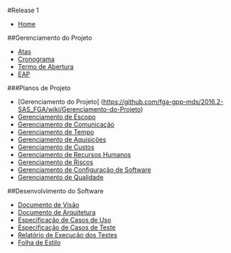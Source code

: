 #Release 1

* [Home](https://github.com/fga-gpp-mds/2016.2-Time05-SalasFGA/wiki/)

##Gerenciamento do Projeto
* [Atas](https://github.com/fga-gpp-mds/2016.2-Time05/wiki/Atas)
* [Cronograma](https://github.com/fga-gpp-mds/2016.2-Time05/wiki/Cronograma)
* [Termo de Abertura](https://github.com/fga-gpp-mds/2016.2-Time05/wiki/Termo-de-Abertura)
* [EAP](https://github.com/fga-gpp-mds/2016.2-Time05/wiki/EAP)

###Planos de Projeto
* [Gerenciamento do Projeto] (https://github.com/fga-gpp-mds/2016.2-SAS_FGA/wiki/Gerenciamento-do-Projeto)
* [Gerenciamento de Escopo](https://github.com/fga-gpp-mds/2016.2-Time05/wiki/Gerenciamento-de-Escopo)
* [Gerenciamento de Comunicação](https://github.com/fga-gpp-mds/2016.2-Time05/wiki/Gerenciamento-de-Comunicação)
* [Gerenciamento de Tempo](https://github.com/fga-gpp-mds/2016.2-Time05/wiki/Gerenciamento-de-Tempo)
* [Gerenciamento de Aquisições](https://github.com/fga-gpp-mds/2016.2-Time05/wiki/Gerenciamento-de-Aquisições)
* [Gerenciamento de Custos](https://github.com/fga-gpp-mds/2016.2-Time05/wiki/Gerenciamento-de-Custos)
* [Gerenciamento de Recursos Humanos](https://github.com/fga-gpp-mds/2016.2-Time05/wiki/Gerenciamento-de-Recursos-Humanos)
* [Gerenciamento de Riscos](https://github.com/fga-gpp-mds/2016.2-Time05/wiki/Gerenciamento-de-Riscos)
* [Gerenciamento de Configuração de Software](https://github.com/fga-gpp-mds/2016.2-SAS_FGA/wiki/Plano-de-GCS)
* [Gerenciamento de Qualidade](https://github.com/fga-gpp-mds/2016.2-Time05/wiki/Gerenciamento-de-Qualidade)

##Desenvolvimento do Software
* [Documento de Visão](https://github.com/fga-gpp-mds/2016.2-Time05/wiki/Documento-de-Visão)
* [Documento de Arquitetura](https://github.com/fga-gpp-mds/2016.2-Time05/wiki/Documento-de-Arquitetura)
* [Especificação de Casos de Uso](https://github.com/fga-gpp-mds/2016.2-Time05/wiki/Especificação-de-Casos-de-Uso)
* [Especificação de Casos de Teste](https://github.com/fga-gpp-mds/2016.2-Time05/wiki/Especificação-de-Casos-de-Teste)
* [Relatório de Execução dos Testes](https://github.com/fga-gpp-mds/2016.2-Time05/wiki/Relatório-de-Execução-dos-Teste)
* [Folha de Estilo](https://github.com/fga-gpp-mds/2016.2-Time05/wiki/Folha-de-Estilo)